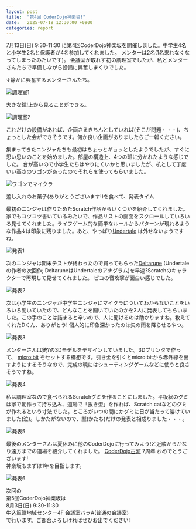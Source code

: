 ```yaml
---
layout: post
title:  "第4回 CoderDojo神楽坂!"
date:   2025-07-18 12:30:00 +0900
categories: report
---
```


7月13日(日) 9:30-11:30 に第4回CoderDojo神楽坂を開催しました。中学生4名と小学生2名と保護者が4名参加してくれました。
メンターは2名(1名来れなくなってしまったみたいです)。
会議室が取れず初の調理室でしたが、私とメンターさんたちで準備しながら設備に興奮しまくりでした。

↓静かに興奮するメンターさんたち。

![調理室1](/assets/2025-07-13-01.jpg)

大きな鏡!上から見ることができる。

![調理室2](/assets/2025-07-13-02.jpg)

これだけの設備があれば、企画さえきちんとしていれば(そこが問題・・・)、ちょっとした会ができそうです。何か良い企画がありましたらご一報ください。

集まってきたニンジャたちも最初はちょっとギョッとしたようでしたが、すぐに思い思いのことを始めました。部屋の構造上、4つの班に分かれたような感じでした。
台が高いので小学生たちはやりにくいかと思いましたが、机として丁度いい高さのワゴンがあったのでそれらを使ってもらいました。

![ワゴンでマイクラ](/assets/2025-07-13-03.jpg)


差し入れのお菓子(ありがとうございます!)を食べて、発表タイム

最初のニンジャは作りためたScratch作品からいくつかを紹介してくれました。家でもコツコツ書いているみたいで、作品リストの画面をスクロールしていろいろ見せてくれました。ライフゲーム的な簡単なルールからパターンが現れるような作品↓は印象に残りました。あと、やっぱり[Undertale](https://undertale.jp) は外せないようですね。

![発表1](/assets/2025-07-13-04.jpg)

次のニンジャは期末テストが終わったので買ってもらった[Deltarune](https://deltarune.jp) (Undertaleの作者の次回作; DeltaruneはUndertaleのアナグラム)を早速?Scratchのキャラクターで再現して見せてくれました。
ピコの音攻撃が面白い感じでした。

![発表2](/assets/2025-07-13-05.jpg)

次は小学生のニンジャが中学生ニンジャにマイクラについてわからないことをいろいろ聞いていたので、どんなことを聞いていたのかを2人に発表してもらいました。この手のことは詰まると辛いので、人に聞けるのは助かりますね。教えてくれたDくん、ありがとう!
個人的に印象深かったのは矢の雨を降らせるやつ。

![発表3](/assets/2025-07-13-06.jpg)

メンターさんは銃?の3Dモデルをデザインしていました。3Dプリンタで作って、 [micro:bit](https://microbit.org/ja/code/) をセットする構想です。引き金を引くとmicro:bitから赤外線を出すようにするそうなので、完成の暁にはシューティングゲームなどに使うと良さそうですね。

![発表4](/assets/2025-07-13-07.jpg)

私は調理室なので食べられるScratchグミを作ることにしました。平板状のグミは家で朝作って持ち込み、道場で「抜き型」を作れば、Scratch catなどのグミが作れるという寸法でした。ところがいつの間にかグミに日が当たって溶けていました(泣)。しかたがないので、型(かたち)だけの発表と相成りました・・・。

![発表5](/assets/2025-07-13-08.jpg)

最後のメンターさんは夏休みに他のCoderDojoに行ってみよう!と近隣からかなり遠方までの道場を紹介してくれました。
[CoderDojo古河](https://coderdojokoga.connpass.com/) 7周年 おめでとうございます!<br>
神楽坂もまずは1年を目指します。

![発表6](/assets/2025-07-13-09.jpg)

次回の<br>
第5回CoderDojo神楽坂は<br>
8月3日(日) 9:30-11:30<br>
牛込箪笥地域センター4F 会議室バラA(普通の会議室)<br>
で行います。ご都合よろしければぜひお出でください!
